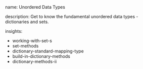 name: Unordered Data Types

description: Get to know the fundamental unordered data types - dictionaries and sets.

insights:
  - working-with-set-s
  - set-methods
  - dictionary-standard-mapping-type
  - build-in-dictionary-methods
  - dictionary-methods-ii